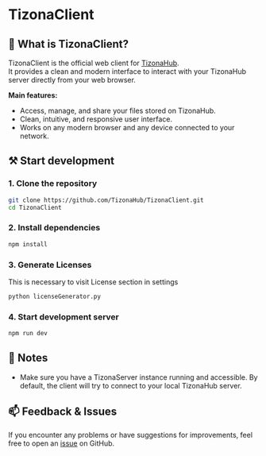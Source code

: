 # TizonaClient

## 🤔 What is TizonaClient?

TizonaClient is the official web client for [TizonaHub](https://github.com/TizonaHub).  
It provides a clean and modern interface to interact with your TizonaHub server directly from your web browser.

**Main features:**
- Access, manage, and share your files stored on TizonaHub.
- Clean, intuitive, and responsive user interface.
- Works on any modern browser and any device connected to your network.

## ⚒️ Start development

### 1. Clone the repository

```bash
git clone https://github.com/TizonaHub/TizonaClient.git
cd TizonaClient
```
### 2. Install dependencies

```bash
npm install
```
### 3. Generate Licenses
This is necessary to visit License section in settings
```bash
python licenseGenerator.py
```
### 4. Start development server
```bash
npm run dev
```
## 📃 Notes

- Make sure you have a TizonaServer instance running and accessible. By default, the client will try to connect to your local TizonaHub server.

## 📫 Feedback & Issues

If you encounter any problems or have suggestions for improvements, feel free to open an [issue](https://github.com/TizonaHub/TizonaClient/issues) on GitHub.



